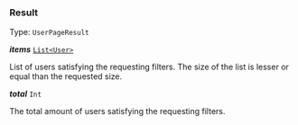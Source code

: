 

### Result

Type: `UserPageResult`



  
<article>

***items*** [`List<User>`](#user) 

List of users satisfying the requesting filters. The size of the list is lesser or equal than the requested size.

</article>
<article>

***total*** `Int` 

The total amount of users satisfying the requesting filters.

</article>

